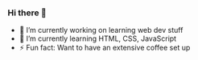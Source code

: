 ### Hi there 👋


- 🔭 I’m currently working on learning web dev stuff 
- 🌱 I’m currently learning HTML, CSS, JavaScript
- ⚡ Fun fact: Want to have an extensive coffee set up
